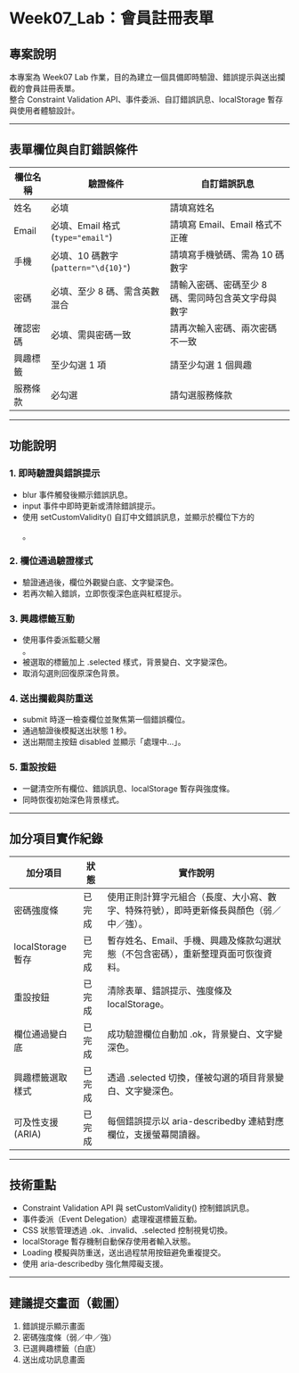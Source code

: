 # Week07_Lab：會員註冊表單

## 專案說明
本專案為 Week07 Lab 作業，目的為建立一個具備即時驗證、錯誤提示與送出攔截的會員註冊表單。  
整合 Constraint Validation API、事件委派、自訂錯誤訊息、localStorage 暫存與使用者體驗設計。

---

## 表單欄位與自訂錯誤條件

| 欄位名稱 | 驗證條件 | 自訂錯誤訊息 |
|-----------|------------|---------------|
| 姓名 | 必填 | 請填寫姓名 |
| Email | 必填、Email 格式 (`type="email"`) | 請填寫 Email、Email 格式不正確 |
| 手機 | 必填、10 碼數字 (`pattern="\d{10}"`) | 請填寫手機號碼、需為 10 碼數字 |
| 密碼 | 必填、至少 8 碼、需含英數混合 | 請輸入密碼、密碼至少 8 碼、需同時包含英文字母與數字 |
| 確認密碼 | 必填、需與密碼一致 | 請再次輸入密碼、兩次密碼不一致 |
| 興趣標籤 | 至少勾選 1 項 | 請至少勾選 1 個興趣 |
| 服務條款 | 必勾選 | 請勾選服務條款 |

---

## 功能說明

### 1. 即時驗證與錯誤提示
- blur 事件觸發後顯示錯誤訊息。  
- input 事件中即時更新或清除錯誤提示。  
- 使用 setCustomValidity() 自訂中文錯誤訊息，並顯示於欄位下方的 <p>。

### 2. 欄位通過驗證樣式
- 驗證通過後，欄位外觀變白底、文字變深色。  
- 若再次輸入錯誤，立即恢復深色底與紅框提示。

### 3. 興趣標籤互動
- 使用事件委派監聽父層 <div id="interests">。  
- 被選取的標籤加上 .selected 樣式，背景變白、文字變深色。  
- 取消勾選則回復原深色背景。

### 4. 送出攔截與防重送
- submit 時逐一檢查欄位並聚焦第一個錯誤欄位。  
- 通過驗證後模擬送出狀態 1 秒。  
- 送出期間主按鈕 disabled 並顯示「處理中…」。

### 5. 重設按鈕
- 一鍵清空所有欄位、錯誤訊息、localStorage 暫存與強度條。  
- 同時恢復初始深色背景樣式。

---

## 加分項目實作紀錄

| 加分項目 | 狀態 | 實作說明 |
|-----------|------|-----------|
| 密碼強度條 | 已完成 | 使用正則計算字元組合（長度、大小寫、數字、特殊符號），即時更新條長與顏色（弱／中／強）。 |
| localStorage 暫存 | 已完成 | 暫存姓名、Email、手機、興趣及條款勾選狀態（不包含密碼），重新整理頁面可恢復資料。 |
| 重設按鈕 | 已完成 | 清除表單、錯誤提示、強度條及 localStorage。 |
| 欄位通過變白底 | 已完成 | 成功驗證欄位自動加 .ok，背景變白、文字變深色。 |
| 興趣標籤選取樣式 | 已完成 | 透過 .selected 切換，僅被勾選的項目背景變白、文字變深色。 |
| 可及性支援 (ARIA) | 已完成 | 每個錯誤提示以 aria-describedby 連結對應欄位，支援螢幕閱讀器。 |

---

## 技術重點
- Constraint Validation API 與 setCustomValidity() 控制錯誤訊息。  
- 事件委派（Event Delegation）處理複選標籤互動。  
- CSS 狀態管理透過 .ok、.invalid、.selected 控制視覺切換。  
- localStorage 暫存機制自動保存使用者輸入狀態。  
- Loading 模擬與防重送，送出過程禁用按鈕避免重複提交。  
- 使用 aria-describedby 強化無障礙支援。

---

## 建議提交畫面（截圖）
1. 錯誤提示顯示畫面  
2. 密碼強度條（弱／中／強）  
3. 已選興趣標籤（白底）  
4. 送出成功訊息畫面  
